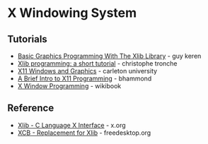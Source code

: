 X Windowing System
==================

Tutorials
---------

* [Basic Graphics Programming With The Xlib Library](https://web.archive.org/web/20060923165147id_/http://users.actcom.co.il/~choo/lupg/tutorials/xlib-programming/xlib-programming.html) - guy keren
* [Xlib programming: a short tutorial](https://tronche.com/gui/x/xlib-tutorial/) - christophe tronche
* [X11 Windows and Graphics](https://people.scs.carleton.ca/~claurend/Courses/COMP2401/Notes/COMP2401_Ch8_Graphics.pdf) - carleton university
* [A Brief Intro to X11 Programming](http://mech.math.msu.su/~vvb/2course/Borisenko/CppProjects/GWindow/xintro.html) - bhammond
* [X Window Programming](https://en.wikibooks.org/wiki/X_Window_Programming) - wikibook

Reference
---------

* [Xlib - C Language X Interface](https://www.x.org/releases/current/doc/libX11/libX11/libX11.html) - x.org
* [XCB - Replacement for Xlib](https://xcb.freedesktop.org/) - freedesktop.org
